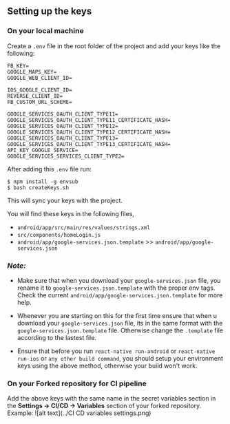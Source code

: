## Setting up the keys

### On your local machine

Create a `.env` file in the root folder of the project and add your keys like the following:

```
FB_KEY=
GOOGLE_MAPS_KEY=
GOOGLE_WEB_CLIENT_ID=

IOS_GOOGLE_CLIENT_ID=
REVERSE_CLIENT_ID=
FB_CUSTOM_URL_SCHEME=

GOOGLE_SERVICES_OAUTH_CLIENT_TYPE11=
GOOGLE_SERVICES_OAUTH_CLIENT_TYPE11_CERTIFICATE_HASH=
GOOGLE_SERVICES_OAUTH_CLIENT_TYPE12=
GOOGLE_SERVICES_OAUTH_CLIENT_TYPE12_CERTIFICATE_HASH=
GOOGLE_SERVICES_OAUTH_CLIENT_TYPE13=
GOOGLE_SERVICES_OAUTH_CLIENT_TYPE13_CERTIFICATE_HASH=
API_KEY_GOOGLE_SERVICE=
GOOGLE_SERVICES_SERVICES_CLIENT_TYPE2=
```

After adding this `.env` file run:

```
$ npm install -g envsub
$ bash createKeys.sh
```

This will sync your keys with the project.

You will find these keys in the following files,

*   `android/app/src/main/res/values/strings.xml`
*   `src/components/homeLogin.js`
*   `android/app/google-services.json.template` >> `android/app/google-services.json`

### **_Note:_**

*   Make sure that when you download your `google-services.json` file, you rename it to `google-services.json.template` with the proper env tags. Check the current `android/app/google-services.json.template` for more help.

*   Whenever you are starting on this for the first time ensure that when u download your `google-services.json` file, its in the same format with the `google-services.json.template` file. Otherwise change the `.template` file according to the lastest file.

*   Ensure that before you run `react-native run-android` or `react-native run-ios` or `any other build command`, you should setup your environment keys using the above method, otherwise your build won't work.

### On your Forked repository for CI pipeline

Add the above keys with the same name in the secret variables section in the **Settings -> CI/CD -> Variables** section of your forked repository. <br>
Example:
![alt text](../CI CD variables settings.png)
